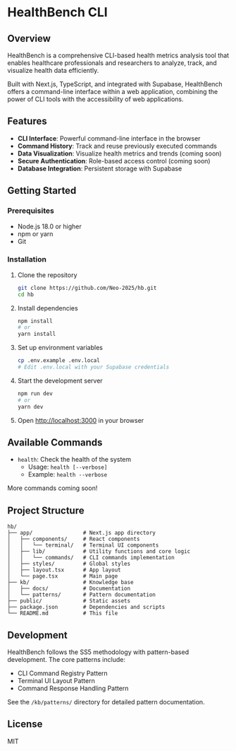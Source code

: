 # HealthBench CLI

## Overview

HealthBench is a comprehensive CLI-based health metrics analysis tool that enables healthcare professionals and researchers to analyze, track, and visualize health data efficiently.

Built with Next.js, TypeScript, and integrated with Supabase, HealthBench offers a command-line interface within a web application, combining the power of CLI tools with the accessibility of web applications.

## Features

- **CLI Interface**: Powerful command-line interface in the browser
- **Command History**: Track and reuse previously executed commands
- **Data Visualization**: Visualize health metrics and trends (coming soon)
- **Secure Authentication**: Role-based access control (coming soon)
- **Database Integration**: Persistent storage with Supabase

## Getting Started

### Prerequisites

- Node.js 18.0 or higher
- npm or yarn
- Git

### Installation

1. Clone the repository
   ```bash
   git clone https://github.com/Neo-2025/hb.git
   cd hb
   ```

2. Install dependencies
   ```bash
   npm install
   # or
   yarn install
   ```

3. Set up environment variables
   ```bash
   cp .env.example .env.local
   # Edit .env.local with your Supabase credentials
   ```

4. Start the development server
   ```bash
   npm run dev
   # or
   yarn dev
   ```

5. Open [http://localhost:3000](http://localhost:3000) in your browser

## Available Commands

- `health`: Check the health of the system
  - Usage: `health [--verbose]`
  - Example: `health --verbose`

More commands coming soon!

## Project Structure

```
hb/
├── app/                # Next.js app directory
│   ├── components/     # React components
│   │   └── terminal/   # Terminal UI components
│   ├── lib/            # Utility functions and core logic
│   │   └── commands/   # CLI commands implementation
│   ├── styles/         # Global styles
│   ├── layout.tsx      # App layout
│   └── page.tsx        # Main page
├── kb/                 # Knowledge base
│   ├── docs/           # Documentation
│   └── patterns/       # Pattern documentation
├── public/             # Static assets
├── package.json        # Dependencies and scripts
└── README.md           # This file
```

## Development

HealthBench follows the SS5 methodology with pattern-based development. The core patterns include:

- CLI Command Registry Pattern
- Terminal UI Layout Pattern
- Command Response Handling Pattern

See the `/kb/patterns/` directory for detailed pattern documentation.

## License

MIT
